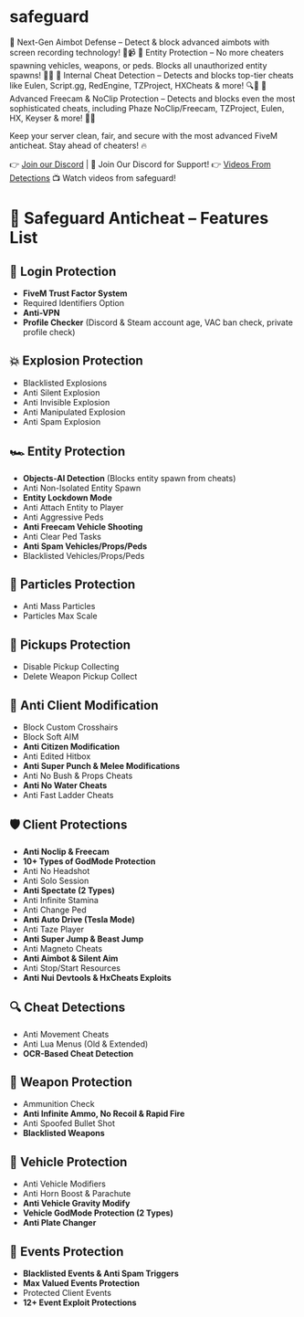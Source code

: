 # safeguard

🔹 Next-Gen Aimbot Defense – Detect & block advanced aimbots with screen recording technology! 🎯📹
🔹 Entity Protection – No more cheaters spawning vehicles, weapons, or peds. Blocks all unauthorized entity spawns! 🚫🚗
🔹 Internal Cheat Detection – Detects and blocks top-tier cheats like Eulen, Script.gg, RedEngine, TZProject, HXCheats & more! 🔍🛑
🔹 Advanced Freecam & NoClip Protection – Detects and blocks even the most sophisticated cheats, including Phaze NoClip/Freecam, TZProject, Eulen, HX, Keyser & more! 🚀❌

Keep your server clean, fair, and secure with the most advanced FiveM anticheat. Stay ahead of cheaters! 🔥

👉 [Join our Discord](discord.gg/xsBGBFWbnh) | 💬 Join Our Discord for Support!
👉 [Videos From Detections](https://www.youtube.com/@safeguard-ac) 📺 Watch videos from safeguard!

# 🚀 Safeguard Anticheat – Features List  

## 🔐 Login Protection  
- **FiveM Trust Factor System**  
- Required Identifiers Option  
- **Anti-VPN**  
- **Profile Checker** (Discord & Steam account age, VAC ban check, private profile check)  

## 💥 Explosion Protection  
- Blacklisted Explosions  
- Anti Silent Explosion  
- Anti Invisible Explosion  
- Anti Manipulated Explosion  
- Anti Spam Explosion  

## 🏎️ Entity Protection  
- **Objects-AI Detection** (Blocks entity spawn from cheats)  
- Anti Non-Isolated Entity Spawn  
- **Entity Lockdown Mode**  
- Anti Attach Entity to Player  
- Anti Aggressive Peds  
- **Anti Freecam Vehicle Shooting**  
- Anti Clear Ped Tasks  
- **Anti Spam Vehicles/Props/Peds**  
- Blacklisted Vehicles/Props/Peds  

## 🎇 Particles Protection  
- Anti Mass Particles  
- Particles Max Scale  

## 🎯 Pickups Protection  
- Disable Pickup Collecting  
- Delete Weapon Pickup Collect  

## 🔧 Anti Client Modification  
- Block Custom Crosshairs  
- Block Soft AIM  
- **Anti Citizen Modification**  
- Anti Edited Hitbox  
- **Anti Super Punch & Melee Modifications**  
- Anti No Bush & Props Cheats  
- **Anti No Water Cheats**  
- Anti Fast Ladder Cheats  

## 🛡️ Client Protections  
- **Anti Noclip & Freecam**  
- **10+ Types of GodMode Protection**  
- Anti No Headshot  
- Anti Solo Session  
- **Anti Spectate (2 Types)**  
- Anti Infinite Stamina  
- Anti Change Ped  
- **Anti Auto Drive (Tesla Mode)**  
- Anti Taze Player  
- **Anti Super Jump & Beast Jump**  
- Anti Magneto Cheats  
- **Anti Aimbot & Silent Aim**  
- Anti Stop/Start Resources  
- **Anti Nui Devtools & HxCheats Exploits**  

## 🔍 Cheat Detections  
- Anti Movement Cheats  
- Anti Lua Menus (Old & Extended)  
- **OCR-Based Cheat Detection**  

## 🔫 Weapon Protection  
- Ammunition Check  
- **Anti Infinite Ammo, No Recoil & Rapid Fire**  
- Anti Spoofed Bullet Shot  
- **Blacklisted Weapons**  

## 🚗 Vehicle Protection  
- Anti Vehicle Modifiers  
- Anti Horn Boost & Parachute  
- **Anti Vehicle Gravity Modify**  
- **Vehicle GodMode Protection (2 Types)**  
- **Anti Plate Changer**  

## 📢 Events Protection  
- **Blacklisted Events & Anti Spam Triggers**  
- **Max Valued Events Protection**  
- Protected Client Events  
- **12+ Event Exploit Protections**  
